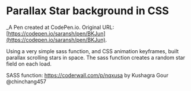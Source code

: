 # Parallax Star background in CSS
 _A Pen created at CodePen.io. Original URL: [https://codepen.io/saransh/pen/BKJun](https://codepen.io/saransh/pen/BKJun).

 Using a very simple sass function, and CSS animation keyframes, built parallax scrolling stars in space. The sass function creates a random star field on each load.

SASS function:
https://coderwall.com/p/nqxusa
by Kushagra Gour @chinchang457